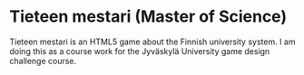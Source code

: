 # Tieteen mestari (Master of Science)

Tieteen mestari is an HTML5 game about the Finnish university system. I am doing this as a course work for the Jyväskylä University game design challenge course.